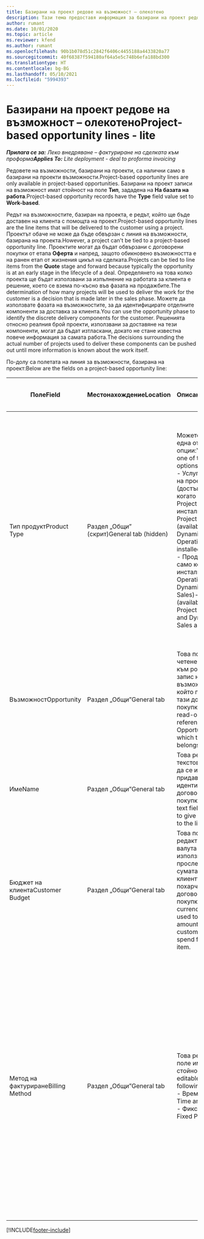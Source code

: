 ```yaml
---
title: Базирани на проект редове на възможност – олекотено
description: Тази тема предоставя информация за базирани на проект редове на възможност. (Pro)
author: rumant
ms.date: 10/01/2020
ms.topic: article
ms.reviewer: kfend
ms.author: rumant
ms.openlocfilehash: 90b1b078d51c2842f6406c4455188a4433820a77
ms.sourcegitcommit: 40f68387f594180af64a5e5c748b6efa188bd300
ms.translationtype: HT
ms.contentlocale: bg-BG
ms.lasthandoff: 05/10/2021
ms.locfileid: "5994393"
---
```

# <a name="project-based-opportunity-lines---lite"></a><span data-ttu-id="256ea-104">Базирани на проект редове на възможност – олекотено</span><span class="sxs-lookup"><span data-stu-id="256ea-104">Project-based opportunity lines - lite</span></span>

<span data-ttu-id="256ea-105">_**Прилага се за:** Леко внедряване – фактуриране на сделката към проформа_</span><span class="sxs-lookup"><span data-stu-id="256ea-105">_**Applies To:** Lite deployment - deal to proforma invoicing_</span></span>

<span data-ttu-id="256ea-106">Редовете на възможности, базирани на проекти, са налични само в базирани на проекти възможности.</span><span class="sxs-lookup"><span data-stu-id="256ea-106">Project-based opportunity lines are only available in project-based opportunities.</span></span> <span data-ttu-id="256ea-107">Базирани на проект записи на възможност имат стойност на поле **Тип**, зададена на **На базата на работа**.</span><span class="sxs-lookup"><span data-stu-id="256ea-107">Project-based opportunity records have the **Type** field value set to **Work-based**.</span></span>

<span data-ttu-id="256ea-108">Редът на възможностите, базиран на проекта, е редът, който ще бъде доставен на клиента с помощта на проект.</span><span class="sxs-lookup"><span data-stu-id="256ea-108">Project-based opportunity lines are the line items that will be delivered to the customer using a project.</span></span> <span data-ttu-id="256ea-109">Проектът обаче не може да бъде обвързан с линия на възможности, базирана на проекта.</span><span class="sxs-lookup"><span data-stu-id="256ea-109">However, a project can't be tied to a project-based opportunity line.</span></span> <span data-ttu-id="256ea-110">Проектите могат да бъдат обвързани с договорени покупки от етапа **Оферта** и напред, защото обикновено възможността е на ранен етап от жизнения цикъл на сделката.</span><span class="sxs-lookup"><span data-stu-id="256ea-110">Projects can be tied to line items from the **Quote** stage and forward because typically the opportunity is at an early stage in the lifecycle of a deal.</span></span> <span data-ttu-id="256ea-111">Определянето на това колко проекта ще бъдат използвани за изпълнение на работата за клиента е решение, което се взема по-късно във фазата на продажбите.</span><span class="sxs-lookup"><span data-stu-id="256ea-111">The determination of how many projects will be used to deliver the work for the customer is a decision that is made later in the sales phase.</span></span> <span data-ttu-id="256ea-112">Можете да използвате фазата на възможностите, за да идентифицирате отделните компоненти за доставка за клиента.</span><span class="sxs-lookup"><span data-stu-id="256ea-112">You can use the opportunity phase to identify the discrete delivery components for the customer.</span></span> <span data-ttu-id="256ea-113">Решенията относно реалния брой проекти, използвани за доставяне на тези компоненти, могат да бъдат изтласкани, докато не стане известна повече информация за самата работа.</span><span class="sxs-lookup"><span data-stu-id="256ea-113">The decisions surrounding the actual number of projects used to deliver these components can be pushed out until more information is known about the work itself.</span></span>

<span data-ttu-id="256ea-114">По-долу са полетата на линия за възможности, базирана на проект:</span><span class="sxs-lookup"><span data-stu-id="256ea-114">Below are the fields on a project-based opportunity line:</span></span>

| <span data-ttu-id="256ea-115">**Поле**</span><span class="sxs-lookup"><span data-stu-id="256ea-115">**Field**</span></span> | <span data-ttu-id="256ea-116">**Местонахождение**</span><span class="sxs-lookup"><span data-stu-id="256ea-116">**Location**</span></span> | <span data-ttu-id="256ea-117">**Описание**</span><span class="sxs-lookup"><span data-stu-id="256ea-117">**Description**</span></span> | <span data-ttu-id="256ea-118">**Въздействие надолу по течението**</span><span class="sxs-lookup"><span data-stu-id="256ea-118">**Downstream impact**</span></span> |
| --- | --- | --- | --- |
| <span data-ttu-id="256ea-119">Тип продукт</span><span class="sxs-lookup"><span data-stu-id="256ea-119">Product Type</span></span> | <span data-ttu-id="256ea-120">Раздел „Общи” (скрит)</span><span class="sxs-lookup"><span data-stu-id="256ea-120">General tab (hidden)</span></span> | <span data-ttu-id="256ea-121">Можете да изберете една от следните опции:</span><span class="sxs-lookup"><span data-stu-id="256ea-121">You can select one of the following options:</span></span></br><span data-ttu-id="256ea-122">- Услуга, базирана на проекти (достъпна само когато Dynamics 365 Project Operations е инсталиран)</span><span class="sxs-lookup"><span data-stu-id="256ea-122">- Project-based service (available only when Dynamics 365 Project Operations is installed)</span></span></br><span data-ttu-id="256ea-123">- Продукт (базиран само когато са инсталирани Project Operations и Dynamics 365 Sales)</span><span class="sxs-lookup"><span data-stu-id="256ea-123">- Product (available only when Project Operations and Dynamics 365 Sales are installed)</span></span> | <span data-ttu-id="256ea-124">Стойността на това поле е зададена на **Услуга, базирана на проекти**, когато създавате линия за възможности, базирана на проект, от мрежата на линиите, базирани на проекта, във възможност.</span><span class="sxs-lookup"><span data-stu-id="256ea-124">The value of this field is set to **Project-based service** when you create a project-based opportunity line from the project-based lines grid on the Opportunity.</span></span> <br> <span data-ttu-id="256ea-125">Ако промените или замените тази стойност, функционалността на проекта няма да бъде активирана за вашите проекти, базирани на договорени покупки.</span><span class="sxs-lookup"><span data-stu-id="256ea-125">If you change or override this value, the project functionality won't be enabled on your project-based line items.</span></span> |
| <span data-ttu-id="256ea-126">Възможност</span><span class="sxs-lookup"><span data-stu-id="256ea-126">Opportunity</span></span> | <span data-ttu-id="256ea-127">Раздел „Общи”</span><span class="sxs-lookup"><span data-stu-id="256ea-127">General tab</span></span> | <span data-ttu-id="256ea-128">Това поле е само за четене и препраща към родителския запис на възможност, към който принадлежи тази договорена покупка.</span><span class="sxs-lookup"><span data-stu-id="256ea-128">This field is read-only and references parent Opportunity record to which this line item belongs.</span></span> | <span data-ttu-id="256ea-129">Няма въздействие от това поле надолу по веригата.</span><span class="sxs-lookup"><span data-stu-id="256ea-129">There is no downstream impact from this field.</span></span> |
| <span data-ttu-id="256ea-130">Име</span><span class="sxs-lookup"><span data-stu-id="256ea-130">Name</span></span> | <span data-ttu-id="256ea-131">Раздел „Общи”</span><span class="sxs-lookup"><span data-stu-id="256ea-131">General tab</span></span> | <span data-ttu-id="256ea-132">Това редактируемо текстово поле може да се използва за придаване на кратка идентичност на договорената покупка.</span><span class="sxs-lookup"><span data-stu-id="256ea-132">This editable text field can be used to give a short identity to the line item.</span></span> | <span data-ttu-id="256ea-133">Тази стойност се пренася в линията на офертата, когато създавате оферта от тази възможност.</span><span class="sxs-lookup"><span data-stu-id="256ea-133">This value is carried over to the quote line when you create a quote from this opportunity.</span></span> |
| <span data-ttu-id="256ea-134">Бюджет на клиента</span><span class="sxs-lookup"><span data-stu-id="256ea-134">Customer Budget</span></span> | <span data-ttu-id="256ea-135">Раздел „Общи”</span><span class="sxs-lookup"><span data-stu-id="256ea-135">General tab</span></span> | <span data-ttu-id="256ea-136">Това поле за редактиране на валута може да се използва за проследяване на сумата, която клиентът е готов да похарчи за тази договорена покупка.</span><span class="sxs-lookup"><span data-stu-id="256ea-136">This editable currency field can be used to track the amount that the customer is willing to spend for this line item.</span></span> | <span data-ttu-id="256ea-137">Тази стойност се пренася към съответното поле на офертата, когато създавате оферта от тази възможност.</span><span class="sxs-lookup"><span data-stu-id="256ea-137">This value is carried over to the corresponding field on the quote line when you create a quote from this opportunity.</span></span> |
| <span data-ttu-id="256ea-138">Метод на фактуриране</span><span class="sxs-lookup"><span data-stu-id="256ea-138">Billing Method</span></span> | <span data-ttu-id="256ea-139">Раздел „Общи”</span><span class="sxs-lookup"><span data-stu-id="256ea-139">General tab</span></span> | <span data-ttu-id="256ea-140">Това редактируемо поле има следните стойности:</span><span class="sxs-lookup"><span data-stu-id="256ea-140">This editable field has the following values:</span></span></br><span data-ttu-id="256ea-141">- Време и материал</span><span class="sxs-lookup"><span data-stu-id="256ea-141">- Time and Material</span></span></br><span data-ttu-id="256ea-142">- Фиксирана цена</span><span class="sxs-lookup"><span data-stu-id="256ea-142">- Fixed Price</span></span> | <span data-ttu-id="256ea-143">Тази стойност се пренася към съответното поле на офертата, когато създавате оферта от тази възможност.</span><span class="sxs-lookup"><span data-stu-id="256ea-143">This value is carried over to the corresponding field on the quote line when you create a quote from this opportunity.</span></span> <span data-ttu-id="256ea-144">След като редът на офертата е създаден, полето е заключено и не може да бъде променено.</span><span class="sxs-lookup"><span data-stu-id="256ea-144">After the quote line is created, the field is locked and can't be changed.</span></span> <span data-ttu-id="256ea-145">Задайте тази стойност на полето възможно най-точно.</span><span class="sxs-lookup"><span data-stu-id="256ea-145">Assign this field value as accurately as possible.</span></span> <span data-ttu-id="256ea-146">Ако трябва да промените стойността на това поле на линията на офертата, изтрийте и създайте отново линията на офертата.</span><span class="sxs-lookup"><span data-stu-id="256ea-146">If you need to change the value of this field on the quote line, delete and re-create the quote line.</span></span> |


[!INCLUDE[footer-include](../../includes/footer-banner.md)]